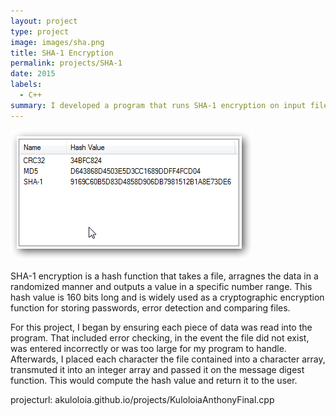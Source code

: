 ```yaml
---
layout: project
type: project
image: images/sha.png
title: SHA-1 Encryption
permalink: projects/SHA-1
date: 2015
labels:
  - C++
summary: I developed a program that runs SHA-1 encryption on input files.
---
```


<div class="ui small rounded images">
  <img class="ui image" src="../images/388x208xsshot-5.png.pagespeed.gp+jp+jw+pj+js+rj+rp+rw+ri+cp+md.ic.1Ribf4Jo_X.png">
</div>

SHA-1 encryption is a hash function that takes a file, arragnes the data in a randomized manner and outputs a value in a specific number range.  This hash value is 160 bits long and is widely used as a cryptographic encryption function for storing passwords, error detection and comparing files.

For this project, I began by ensuring each piece of data was read into the program.  That included error checking, in the event the file did not exist, was entered incorrectly or was too large for my program to handle.  Afterwards, I placed each character the file contained into a character array, transmuted it into an integer array and passed it on the message digest function.  This would compute the hash value and return it to the user.

projecturl: akuloloia.github.io/projects/KuloloiaAnthonyFinal.cpp

